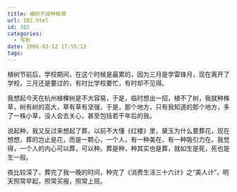 ```yaml
---
title: 植树不成种株草
url: 102.html
id: 102
categories:
  - 写到
date: 2006-03-12 17:55:13
tags:
---
```


植树节前后，学校期间，在这个时候是最累的，因为三月是学雷锋月，现在离开了学校，三月还是要过的，有时比学校要忙，有时却不见得。  
  
我想起今天在杭州植棵树是不大容易，于是，临时想出一招，植不了树，我就种株草，树有树的高大，草有草有坚强，于是，那个地方，只有我知道的那个地方，多了一株小草，没人会去关心，甚至包括若干年后的我。  
  
说起种，我又反过来想起了葬，以前不大懂《红楼》里，黛玉为什么要葬花，现在想想，葬的岂止是花，而是一颗心，一个人，有一种美在，有一种吸引力在。我觉得，一个人的内心可以葬，可以种。葬是种，种其实也是葬，就如生是死，死也是生一般。  
  
夜比较深了，葬完了我一晚的时间，种完了《消费生活三十六计》之“美人计”，明天照常早起，照常买报，照常上班。